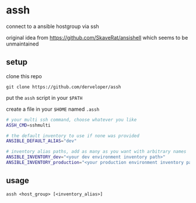# assh
connect to a ansible hostgroup via ssh

original idea from https://github.com/SkaveRat/ansishell which seems to be unmaintained

## setup

clone this repo

```git clone https://github.com/derveloper/assh```

put the ```assh``` script in your ```$PATH```

create a file in your ```$HOME``` named ```.assh```

```bash
# your multi ssh command, choose whatever you like
ASSH_CMD=sshmulti

# the default inventory to use if none was provided
ANSIBLE_DEFAULT_ALIAS="dev"

# inventory alias paths, add as many as you want with arbitrary names
ANSIBLE_INVENTORY_dev="<your dev environment inventory path>"
ANSIBLE_INVENTORY_production="<your production environment inventory path>"
```

## usage

```assh <host_group> [<inventory_alias>]```
